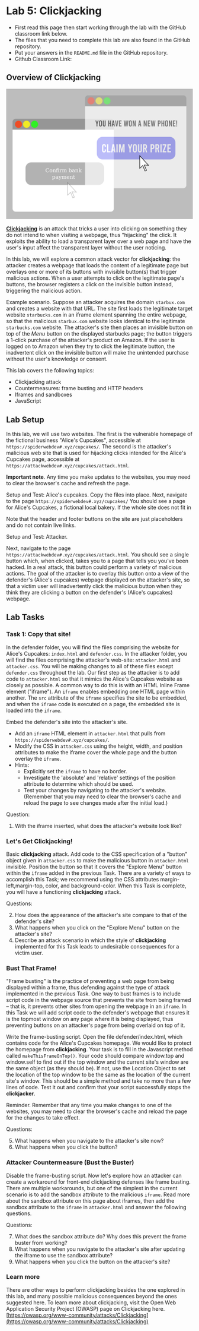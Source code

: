 # Lab 5: Clickjacking

* First read this page then start working through the lab with the GitHub classroom link below. 
* The files that you need to complete this lab are also found in the GitHub repository.
* Put your answers in the `README.md` file in the GitHub repository.
* Github Classroom Link: []()


## Overview of Clickjacking

![Clickjacking](../assets/images/Clickjacking.png "Clickjacking")


[__Clickjacking__](https://en.wikipedia.org/wiki/Clickjacking) is an attack that tricks a user into clicking on something they do not intend to when visiting a webpage, thus "hijacking" the click. It exploits the ability to load a transparent layer over a web page and have the user's input affect the transparent layer without the user noticing.

In this lab, we will explore a common attack vector for __clickjacking__: the attacker creates a webpage that loads the content of a legitimate page but overlays one or more of its buttons with invisible button(s) that trigger malicious actions. When a user attempts to click on the legitimate page's buttons, the browser registers a click on the invisible button instead, triggering the malicious action.

Example scenario. Suppose an attacker acquires the domain `starbux.com` and creates a website with that URL. The site first loads the legitimate target website `starbucks.com` in an iframe element spanning the entire webpage, so that the malicious `starbux.com` website looks identical to the legitimate `starbucks.com` website. The attacker's site then places an invisible button on top of the _Menu_ button on the displayed starbucks page; the button triggers a 1-click purchase of the attacker's product on Amazon. If the user is logged on to Amazon when they try to click the legitimate button, the inadvertent click on the invisible button will make the unintended purchase without the user's knowledge or consent.

This lab covers the following topics:

- Clickjacking attack
- Countermeasures: frame busting and HTTP headers
- Iframes and sandboxes
- JavaScript



## Lab Setup

In this lab, we will use two websites. The first is the vulnerable homepage of the fictional business "Alice's Cupcakes", accessible at `https://spiderwebdev#.xyz/cupcakes/`. The second is the attacker's malicious web site that is used for hijacking clicks intended for the Alice's Cupcakes page, accessible at `https://attackwebdev#.xyz/cupcakes/attack.html`. 

__Important note__. Any time you make updates to the websites, you may need to clear the browser's cache and refresh the page.



Setup and Test: Alice's cupcakes. 
Copy the files into place.
Next, navigate to the page `https://spiderwebdev#.xyz/cupcakes/`
You should see a page for Alice's Cupcakes, a fictional local bakery. If the whole site does not fit in

Note that the header and footer buttons on the site are just placeholders and do not contain live links.

Setup and Test: Attacker. 

Next, navigate to the page `https://attackwebdev#.xyz/cupcakes/attack.html`. You should see a
single button which, when clicked, takes you to a page that tells you you've been hacked. In a real attack, this button could perform a variety of malicious actions. The goal of the attacker is to overlay this button onto a view of the defender's (Alice's cupcakes) webpage displayed on the attacker's site, so that a victim user will inadvertently click the malicious button when they think they are clicking a button on the defender's (Alice's cupcakes) webpage.

## Lab Tasks

### Task 1: Copy that site!

In the defender folder, you will find the files comprising the website for Alice's Cupcakes: `index.html` and `defender.css`. In the attacker folder, you will find the files comprising the attacker's web-site: `attacker.html` and `attacker.css`. You will be making changes to all of these files except `defender.css` throughout the lab. Our first step as the attacker is to add code to `attacker.html` so that it mimics the Alice's Cupcakes website as closely as possible. A common way to do this is with an HTML Inline Frame element ("iframe"). An `iframe` enables embedding one HTML page within another. The `src` attribute of the `iframe` specifies the site to be embedded, and when the `iframe` code is executed on a page, the embedded site is loaded into the `iframe`.

Embed the defender's site into the attacker's site.

- Add an `iframe` HTML element in `attacker.html` that pulls from `https://spiderwebdev#.xyz/cupcakes/`.
- Modify the CSS in `attacker.css` using the height, width, and position attributes to make
    the iframe cover the whole page and the button overlay the `iframe`.
- Hints:
    - Explicitly set the `iframe` to have no border.
    - Investigate the 'absolute' and 'relative' settings of the position attribute to determine which should be used.
    - Test your changes by navigating to the attacker's website. (Remember that you may need to clear the browser's cache and reload the page to see changes made after the initial load.)

Question:

1. With the iframe inserted, what does the attacker's website look like?


### Let's Get Clickjacking!

Basic __clickjacking__ attack. Add code to the CSS specification of a "button" object given in `attacker.css` to make the malicious button in `attacker.html` invisible. Position the button so that it covers the "Explore Menu" button within the `iframe` added in the previous Task. There are a variety of ways to accomplish this Task; we recommend using the CSS attributes margin-left,margin-top, color, and background-color. When this Task is complete, you will have a functioning __clickjacking__ attack.

Questions:

2. How does the appearance of the attacker's site compare to that of the defender's site?
3. What happens when you click on the "Explore Menu" button on the attacker's site?
4. Describe an attack scenario in which the style of __clickjacking__ implemented for this Task leads to undesirable consequences for a victim user.

### Bust That Frame!

"Frame busting" is the practice of preventing a web page from being displayed within a frame, thus defending against the type of attack implemented in the previous Task. One way to bust frames is to include script code in the webpage source that prevents the site from being framed – that is, it prevents other sites from opening the webpage in an `iframe`. In this Task we will add script code to the defender's webpage that ensures it is the topmost window on any page where it is being displayed, thus preventing buttons on an attacker's page from being overlaid on top of it.

Write the frame-busting script. Open the file defender/index.html, which contains code for the
Alice's Cupcakes homepage. We would like to protect the homepage from __clickjacking__. Your task is to fill in the Javascript method called `makeThisFrameOnTop()`. Your code should compare window.top and window.self to find out if the top window and the current site's window are the same object (as they should be). If not, use the Location Object to set the location of the top window to be the same as the location of the current site's window. This should be a simple method and take no more than a few lines of code. Test it out and confirm that your script successfully stops the __clickjacker__.

Reminder. Remember that any time you make changes to one of the websites, you may need to clear the
browser's cache and reload the page for the changes to take effect.

Questions:

5. What happens when you navigate to the attacker's site now?
6. What happens when you click the button?

### Attacker Countermeasure (Bust the Buster)

Disable the frame-busting script. Now let's explore how an attacker can create a workaround for front-end clickjacking defenses like frame busting. There are multiple workarounds, but one of the simplest in the current scenario is to add the sandbox attribute to the malicious `iframe`. Read more about the sandbox attribute on this page about iframes, then add the sandbox attribute to the `iframe` in `attacker.html` and answer the following questions.

Questions:

7. What does the sandbox attribute do? Why does this prevent the frame buster from working?
8. What happens when you navigate to the attacker's site after updating the iframe to use the sandbox attribute?
9. What happens when you click the button on the attacker's site?



### Learn more

There are other ways to perform clickjacking besides the one explored in this lab, and many
possible malicious consequences beyond the ones suggested here. To learn more about clickjacking, visit
the Open Web Application Security Project (OWASP) page on Clickjacking here. [https://owasp.org/www-community/attacks/Clickjacking](https://owasp.org/www-community/attacks/Clickjacking)


